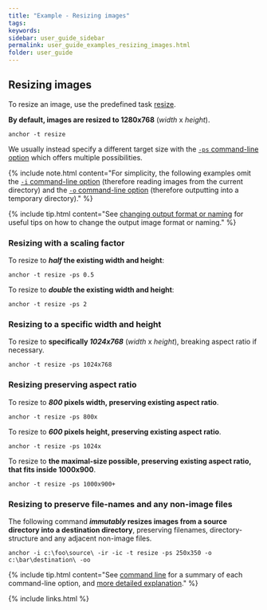 ```yaml
---
title: "Example - Resizing images"
tags:
keywords:
sidebar: user_guide_sidebar
permalink: user_guide_examples_resizing_images.html
folder: user_guide
---
```


## Resizing images

To resize an image, use the predefined task [resize](https://github.com/anchoranalysis/anchor-assembly/blob/master/anchor/src/main/resources/config/tasks/resize.xml).

**By default, images are resized to 1280x768** (*width* x *height*). 

```none
anchor -t resize
```

We usually instead specify a different target size with the [`-ps` command-line option](/user_guide_command_line.html#task-options) which offers multiple possibilities.

{% include note.html content="For simplicity, the following examples omit the [`-i` command-line option](user_guide_command_line.html#input-options) (therefore reading images from the current directory) and the [`-o` command-line option](/user_guide.html#outputs) (therefore outputting into a temporary directory)." %}

{% include tip.html content="See [changing output format or naming](http://localhost:4000/user_guide_examples_changing_output_options.html) for useful
tips on how to change the output image format or naming." %}

### Resizing with a scaling factor 

To resize to ***half* the existing width and height**:

```none
anchor -t resize -ps 0.5
```

To resize to ***double* the existing width and height**:

```none
anchor -t resize -ps 2
```

### Resizing to a specific width and height 

To resize to **specifically *1024x768*** (*width* x *height*), breaking aspect ratio if necessary.

```none
anchor -t resize -ps 1024x768
```

### Resizing preserving aspect ratio

To resize to ***800* pixels width, preserving existing aspect ratio**.

```none
anchor -t resize -ps 800x
```

To resize to ***600* pixels height, preserving existing aspect ratio**.

```none
anchor -t resize -ps 1024x
```

To resize to **the maximal-size possible, preserving existing aspect ratio, that fits inside 1000x900**.

```none
anchor -t resize -ps 1000x900+
```

### Resizing to preserve file-names and any non-image files

The following command ***immutably* resizes images from a source directory into a destination directory**, preserving filenames, directory-structure and any adjacent non-image files. 

```none
anchor -i c:\foo\source\ -ir -ic -t resize -ps 250x350 -o c:\bar\destination\ -oo
```

{% include tip.html content="See [command line](http://localhost:4000/user_guide_command_line.html) for a summary of each command-line option, and [more detailed explanation](http://localhost:4000/user_guide_examples_changing_output_options.html)." %}

{% include links.html %}
